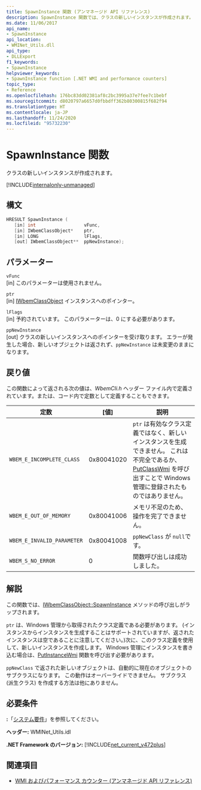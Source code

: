 ```yaml
---
title: SpawnInstance 関数 (アンマネージド API リファレンス)
description: SpawnInstance 関数では、クラスの新しいインスタンスが作成されます。
ms.date: 11/06/2017
api_name:
- SpawnInstance
api_location:
- WMINet_Utils.dll
api_type:
- DLLExport
f1_keywords:
- SpawnInstance
helpviewer_keywords:
- SpawnInstance function [.NET WMI and performance counters]
topic_type:
- Reference
ms.openlocfilehash: 176bc83dd02381af8c2bc3995a37e7fee7c1bebf
ms.sourcegitcommit: d8020797a6657d0fbbdff362b80300815f682f94
ms.translationtype: HT
ms.contentlocale: ja-JP
ms.lasthandoff: 11/24/2020
ms.locfileid: "95732230"
---
```

# <a name="spawninstance-function"></a>SpawnInstance 関数

クラスの新しいインスタンスが作成されます。
  
[!INCLUDE[internalonly-unmanaged](../../../../includes/internalonly-unmanaged.md)]
  
## <a name="syntax"></a>構文  
  
```cpp  
HRESULT SpawnInstance (
   [in] int                  vFunc,
   [in] IWbemClassObject*    ptr,
   [in] LONG                 lFlags,
   [out] IWbemClassObject**  ppNewInstance);
```  

## <a name="parameters"></a>パラメーター

`vFunc`  
[in] このパラメーターは使用されません。

`ptr`  
[in] [IWbemClassObject](/windows/desktop/api/wbemcli/nn-wbemcli-iwbemclassobject) インスタンスへのポインター。

`lFlags`  
[in] 予約されています。 このパラメーターは、0 にする必要があります。

`ppNewInstance`  
[out] クラスの新しいインスタンスへのポインターを受け取ります。 エラーが発生した場合、新しいオブジェクトは返されず、`ppNewInstance` は未変更のままになります。

## <a name="return-value"></a>戻り値

この関数によって返される次の値は、*WbemCli.h* ヘッダー ファイル内で定義されています。または、コード内で定数として定義することもできます。

|定数  |[値]  |説明  |
|---------|---------|---------|
| `WBEM_E_INCOMPLETE_CLASS` | 0x80041020 | `ptr` は有効なクラス定義ではなく、新しいインスタンスを生成できません。 これは不完全であるか、[PutClassWmi](putclasswmi.md) を呼び出すことで Windows 管理に登録されたものではありません。 |
| `WBEM_E_OUT_OF_MEMORY` | 0x80041006 | メモリ不足のため、操作を完了できません。 |
| `WBEM_E_INVALID_PARAMETER` | 0x80041008 | `ppNewClass` が `null`です。 |
| `WBEM_S_NO_ERROR` | 0 | 関数呼び出しは成功しました。  |
  
## <a name="remarks"></a>解説

この関数では、[IWbemClassObject::SpawnInstance](/windows/desktop/api/wbemcli/nf-wbemcli-iwbemclassobject-spawninstance) メソッドの呼び出しがラップされます。

`ptr` は、Windows 管理から取得されたクラス定義である必要があります。 (インスタンスからインスタンスを生成することはサポートされていますが、返されたインスタンスは空であることに注意してください。)次に、このクラス定義を使用して、新しいインスタンスを作成します。 Windows 管理にインスタンスを書き込む場合は、[PutInstanceWmi](putinstancewmi.md) 関数を呼び出す必要があります。

`ppNewClass` で返された新しいオブジェクトは、自動的に現在のオブジェクトのサブクラスになります。 この動作はオーバーライドできません。 サブクラス (派生クラス) を作成する方法は他にありません。

## <a name="requirements"></a>必要条件  

 **:**「[システム要件](../../get-started/system-requirements.md)」を参照してください。  
  
 **ヘッダー:** WMINet_Utils.idl  
  
 **.NET Framework のバージョン:** [!INCLUDE[net_current_v472plus](../../../../includes/net-current-v472plus.md)]  
  
## <a name="see-also"></a>関連項目

- [WMI およびパフォーマンス カウンター (アンマネージド API リファレンス)](index.md)
